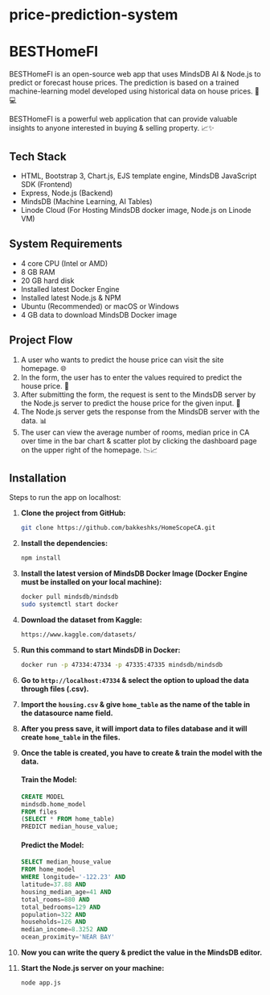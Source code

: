 # price-prediction-system

# BESTHomeFI

BESTHomeFI is an open-source web app that uses MindsDB AI & Node.js to predict or forecast house prices. The prediction is based on a trained machine-learning model developed using historical data on house prices. 🏡💻

BESTHomeFI is a powerful web application that can provide valuable insights to anyone interested in buying & selling property. 📈✨

## Tech Stack

- HTML, Bootstrap 3, Chart.js, EJS template engine, MindsDB JavaScript SDK (Frontend)
- Express, Node.js (Backend)
- MindsDB (Machine Learning, AI Tables)
- Linode Cloud (For Hosting MindsDB docker image, Node.js on Linode VM) 

## System Requirements

- 4 core CPU (Intel or AMD)
- 8 GB RAM
- 20 GB hard disk
- Installed latest Docker Engine
- Installed latest Node.js & NPM
- Ubuntu (Recommended) or macOS or Windows
- 4 GB data to download MindsDB Docker image

## Project Flow

1. A user who wants to predict the house price can visit the site homepage. 🌐
2. In the form, the user has to enter the values required to predict the house price. 📝
3. After submitting the form, the request is sent to the MindsDB server by the Node.js server to predict the house price for the given input. 🔄
4. The Node.js server gets the response from the MindsDB server with the data. 📊
5. The user can view the average number of rooms, median price in CA over time in the bar chart & scatter plot by clicking the dashboard page on the upper right of the homepage. 📉📈

## Installation

Steps to run the app on localhost:

1. **Clone the project from GitHub:**
    ```bash
    git clone https://github.com/bakkeshks/HomeScopeCA.git
    ```

2. **Install the dependencies:**
    ```bash
    npm install
    ```

3. **Install the latest version of MindsDB Docker Image (Docker Engine must be installed on your local machine):**
    ```bash
    docker pull mindsdb/mindsdb
    sudo systemctl start docker
    ```

4. **Download the dataset from Kaggle:**
    ```bash
    https://www.kaggle.com/datasets/
    ```

5. **Run this command to start MindsDB in Docker:**
    ```bash
    docker run -p 47334:47334 -p 47335:47335 mindsdb/mindsdb
    ```

6. **Go to `http://localhost:47334` & select the option to upload the data through files (.csv).**

7. **Import the `housing.csv` & give `home_table` as the name of the table in the datasource name field.**

8. **After you press save, it will import data to files database and it will create `home_table` in the files.**

9. **Once the table is created, you have to create & train the model with the data.**
    #### Train the Model:
    ```sql
    CREATE MODEL
    mindsdb.home_model
    FROM files
    (SELECT * FROM home_table)
    PREDICT median_house_value;
    ```

    #### Predict the Model:
    ```sql
    SELECT median_house_value
    FROM home_model
    WHERE longitude='-122.23' AND
    latitude=37.88 AND
    housing_median_age=41 AND
    total_rooms=880 AND
    total_bedrooms=129 AND
    population=322 AND
    households=126 AND
    median_income=8.3252 AND
    ocean_proximity='NEAR BAY'
    ```

10. **Now you can write the query & predict the value in the MindsDB editor.**



11. **Start the Node.js server on your machine:**
    ```bash
    node app.js 
    ```









    
